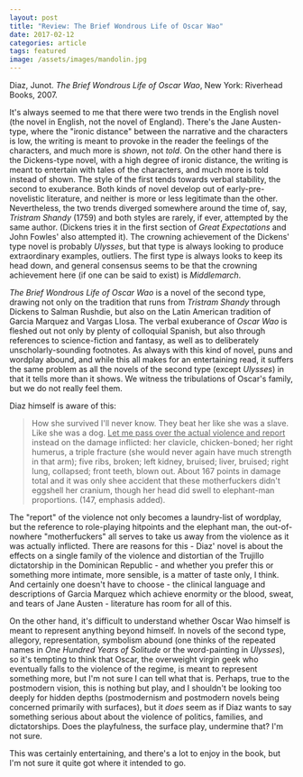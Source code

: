 ```yaml
---
layout: post
title: "Review: The Brief Wondrous Life of Oscar Wao"
date: 2017-02-12
categories: article
tags: featured
image: /assets/images/mandolin.jpg
---
```


Diaz, Junot. *The Brief Wondrous Life of Oscar Wao*, New York: Riverhead
Books, 2007.

It's always seemed to me that there were two trends in the English novel
(the novel in English, not the novel of England). There's the Jane
Austen-type, where the "ironic distance" between the narrative and the
characters is low, the writing is meant to provoke in the reader the
feelings of the characters, and much more is *shown*, not *told*. On the
other hand there is the Dickens-type novel, with a high degree of ironic
distance, the writing is meant to entertain with tales of the
characters, and much more is told instead of shown. The style of the
first tends towards verbal stability, the second to exuberance. Both
kinds of novel develop out of early-pre-novelistic literature, and
neither is more or less legitimate than the other. Nevertheless, the
two trends diverged somewhere around the time of, say, *Tristram Shandy*
(1759) and both styles are rarely, if ever, attempted by the same
author. (Dickens tries it in the first section of *Great Expectations*
and John Fowles' also attempted it). The crowning achievement of the
Dickens' type novel is probably *Ulysses*, but that type is always
looking to produce extraordinary examples, outliers. The first type is
always looks to keep its head down, and general consensus seems to be
that the crowning achievement here (if one can be said to exist) is
*Middlemarch*.

*The Brief Wondrous Life of Oscar Wao* is a novel of the second type,
drawing not only on the tradition that runs from *Tristram Shandy*
through Dickens to Salman Rushdie, but also on the Latin American
tradition of Garcia Marquez and Vargas Llosa. The verbal exuberance of
*Oscar Wao* is fleshed out not only by plenty of colloquial Spanish, but
also through references to science-fiction and fantasy, as well as to
deliberately unscholarly-sounding footnotes. As always with this kind of
novel, puns and wordplay abound, and while this all makes for an
entertaining read, it suffers the same problem as all the novels of the
second type (except *Ulysses*) in that it tells more than it shows. We
witness the tribulations of Oscar's family, but we do not really feel
them.

Diaz himself is aware of this:

>How she survived I'll never know. They beat her like she was a slave.
>Like she was a dog. <u>Let me pass over the actual violence and
>report</u>
>instead on the damage inflicted: her clavicle, chicken-boned; her right
>humerus, a triple fracture (she would never again have much strength in
>that arm); five ribs, broken; left kidney, bruised; liver, bruised;
>right lung, collapsed; front teeth, blown out. About 167 points in
>damage total and it was only shee accident that these motherfuckers
>didn't eggshell her cranium, though her head did swell to elephant-man
>proportions. (147, emphasis added).

The "report" of the violence not only becomes a laundry-list of
wordplay, but the reference to role-playing hitpoints and the elephant
man, the out-of-nowhere "motherfuckers" all serves to take us away from
the violence as it was actually inflicted. There are reasons for this -
Diaz' novel is about the effects on a single family of the violence and
distortian of the Trujillo dictatorship in the Dominican Republic - and
whether you prefer this or something more intimate, more sensible, is a matter of taste
only, I think. And certainly one doesn't have to choose - the clinical
language and descriptions of Garcia Marquez which achieve enormity or the blood, sweat, and
tears of Jane Austen - literature has room for all of this.

On the other hand, it's difficult to understand whether Oscar Wao
himself is meant to represent anything beyond himself. In novels of the
second type, allegory, representation, symbolism abound (one thinks of
the repeated names in *One Hundred Years of Solitude* or the
word-painting in *Ulysses*), so it's tempting to think that Oscar, the
overweight virgin geek who eventually falls to the violence of the
regime, is meant to represent something more, but I'm not sure I can
tell what that is. Perhaps, true to the postmodern vision, this is
nothing but play, and I shouldn't be looking too deeply for hidden
depths (postmodernism and postmodern novels being concerned primarily
with surfaces), but it *does* seem as if Diaz wants to say something
serious about about the violence of politics, families, and
dictatorships. Does the playfulness, the surface play, undermine that?
I'm not sure.

This was certainly entertaining, and there's a lot to enjoy in the book,
but I'm not sure it quite got where it intended to go.
